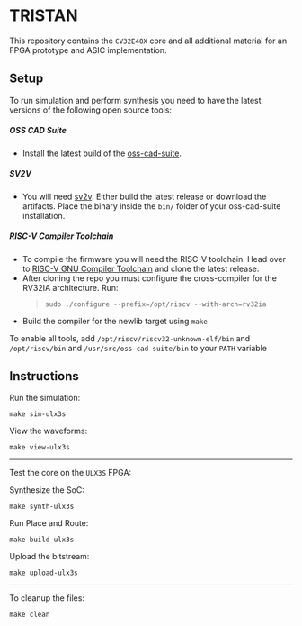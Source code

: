 # TRISTAN

This repository contains the `CV32E40X` core and all additional material for an FPGA prototype and ASIC implementation.

## Setup

To run simulation and perform synthesis you need to have the latest versions of the following open source tools:

##### OSS CAD Suite
- Install the latest build of the [oss-cad-suite](https://github.com/YosysHQ/oss-cad-suite-build).

##### SV2V
- You will need [sv2v](https://github.com/zachjs/sv2v). Either build the latest release or download the artifacts. Place the binary inside the `bin/` folder of your oss-cad-suite installation.

##### RISC-V Compiler Toolchain
- To compile the firmware you will need the RISC-V toolchain. Head over to [RISC-V GNU Compiler Toolchain](https://github.com/riscv-collab/riscv-gnu-toolchain) and clone the latest release.
- After cloning the repo you must configure the cross-compiler for the RV32IA architecture. Run:
    > `sudo ./configure --prefix=/opt/riscv --with-arch=rv32ia`
- Build the compiler for the newlib target using `make` 

To enable all tools, add  `/opt/riscv/riscv32-unknown-elf/bin` and `/opt/riscv/bin` and `/usr/src/oss-cad-suite/bin` to your `PATH` variable


## Instructions

Run the simulation:

	make sim-ulx3s

View the waveforms:

	make view-ulx3s

---

Test the core on the `ULX3S` FPGA:

Synthesize the SoC:

	make synth-ulx3s

Run Place and Route:

	make build-ulx3s

Upload the bitstream:

	make upload-ulx3s

---

To cleanup the files:

	make clean
